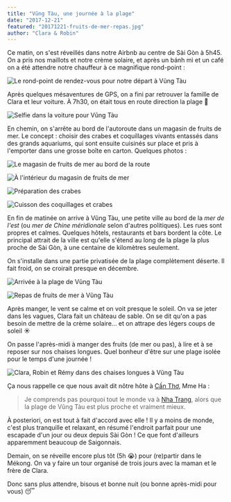 ```yaml
---
title: "Vũng Tàu, une journée à la plage"
date: "2017-12-21"
featured: "20171221-fruits-de-mer-repas.jpg"
author: "Clara & Robin"
---
```


Ce matin, on s'est réveillés dans notre Airbnb au centre de Sài Gòn à 5h45. On a
pris nos maillots et notre crème solaire, et après un bánh mì et un café on a
été attendre notre chauffeur à ce magnifique rond-point :

![Le rond-point de rendez-vous pour notre départ à Vũng Tàu](20171221-vung-tau-rdv.jpg "Le magnifique rond-point")

Après quelques mésaventures de GPS, on a fini par retrouver la famille de Clara
et leur voiture. À 7h30, on était tous en route direction la plage 🌊

![Selfie dans la voiture pour Vũng Tàu](20171221-vung-tau-voiture.jpg "La voiture est assez haute pour que Robin ne touche pas le plafond : c'est une première")

En chemin, on s'arrête au bord de l'autoroute dans un magasin de fruits de mer.
Le concept : choisir des crabes et coquillages vivants entassés dans des grands
aquariums, qui sont ensuite cuisinés sur place et pris à l'emporter dans une
grosse boîte en carton. Quelques photos :

![Le magasin de fruits de mer au bord de la route](20171221-fruits-de-mer-magasin.jpg)

![À l'intérieur du magasin de fruits de mer](20171221-fruits-de-mer-magasin-dedans.jpg)

![Préparation des crabes](20171221-fruits-de-mer-preparation.jpg)

![Cuisson des coquillages et crabes](20171221-fruits-de-mer-cuisine.jpg "Notre lunch qui cuit")

En fin de matinée on arrive à Vũng Tàu, une petite ville au bord de la _mer de
l'est_ (ou _mer de Chine méridionale_ selon d'autres politiques). Les rues sont
propres et calmes. Quelques hôtels, restaurants et bars bordent la côte. Le
principal attrait de la ville est qu'elle s'étend au long de la plage la plus
proche de Sài Gòn, à une centaine de kilomètres seulement.

On s'installe dans une partie privatisée de la plage complètement déserte. Il
fait froid, on se croirait presque en décembre.

![Arrivée à la plage de Vũng Tàu](20171221-vung-tau-plage.jpg)

![Repas de fruits de mer à Vũng Tàu](20171221-fruits-de-mer-repas.jpg "On a appris comment manger ces petits coquillages et préparer un crabe selon si c'est un mâle ou une femelle 🐚")

Après manger, le vent se calme et on voit presque le soleil. On va se jeter dans
les vagues, Clara fait un château de sable. On se dit qu'on a pas besoin de
mettre de la crème solaire... et on attrape des légers coups de soleil ☀

On passe l'après-midi à manger des fruits (de mer ou pas), à lire et à se
reposer sur nos chaises longues. Quel bonheur d'être sur une plage isolée pour
le temps d'une journée !

![Clara, Robin et Rémy dans des chaises longues à Vũng Tàu](20171221-vung-tau-chaises-longues.jpg)

Ça nous rappelle ce que nous avait dit nôtre hôte à
[Cần Thơ](https://eaudepoisson.com/2017/10/31/escapade-dans-le-delta-du-mekong/),
Mme Ha :

> Je comprends pas pourquoi tout le monde va à
> [Nha Trang](https://eaudepoisson.com/2017/11/19/nha-trang-ou-cinq-jours-a-little-russia/),
> alors que la plage de Vũng Tàu est plus proche et vraiment mieux.

À posteriori, on est tout à fait d'accord avec elle ! Il y a moins de monde,
c'est plus tranquille et relaxant, en résumé l'endroit parfait pour une escapade
d'un jour ou deux depuis Sài Gòn ! Ce que font d'ailleurs apparemment beaucoup
de Saigonnais.

Demain, on se réveille encore plus tôt (5h 😭) pour (re)partir dans le Mékong.
On va y faire un tour organisé de trois jours avec la maman et le frère de
Clara.

Donc sans plus attendre, bisous et bonne nuit (ou bonne après-midi pour vous) 😴
